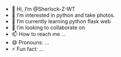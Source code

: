 - 👋 Hi, I’m @Sherlock-Z-WT
- 👀 I’m interested in python and take photos.
- 🌱 I’m currently learning python flask web
- 💞️ I’m looking to collaborate on 
- 📫 How to reach me ...
- 😄 Pronouns: ...
- ⚡ Fun fact: ...

<!---
Sherlock-Z-WT/Sherlock-Z-WT is a ✨ special ✨ repository because its `README.md` (this file) appears on your GitHub profile.
You can click the Preview link to take a look at your changes.
--->
